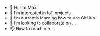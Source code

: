 - 👋 Hi, I’m Max
- 👀 I’m interested in IoT projects
- 🌱 I’m currently learning how to use GitHub
- 💞️ I’m looking to collaborate on ...
- 📫 How to reach me ...

<!---
ZXD990129/ZXD990129 is a ✨ special ✨ repository because its `README.md` (this file) appears on your GitHub profile.
You can click the Preview link to take a look at your changes.
--->
